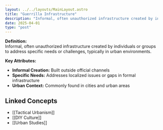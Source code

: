 ```yaml
---
layout: ../../layouts/MainLayout.astro
title: "Guerrilla Infrastructure"
description: "Informal, often unauthorized infrastructure created by individuals or groups to address specific needs or challenges, typically in urban environments."
date: 2025-04-01
type: "post"
---
```


**Definition:**  
Informal, often unauthorized infrastructure created by individuals or groups to address specific needs or challenges, typically in urban environments.

**Key Attributes:**  
- **Informal Creation:** Built outside official channels  
- **Specific Needs:** Addresses localized issues or gaps in formal infrastructure  
- **Urban Context:** Commonly found in cities and urban areas

## Linked Concepts
- [[Tactical Urbanism]]
- [[DIY Culture]]
- [[Urban Studies]]


